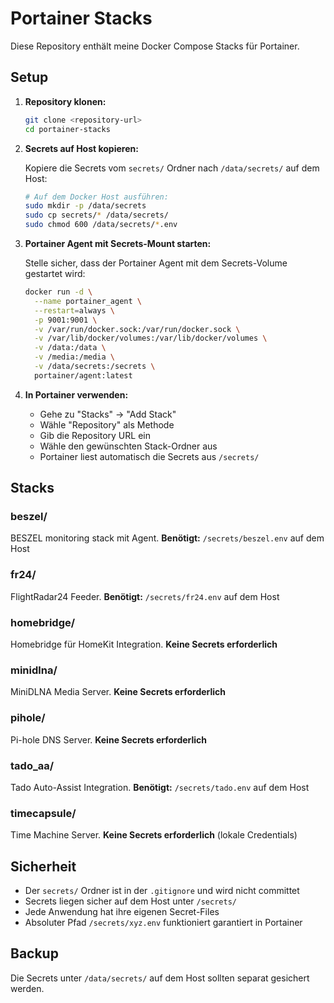 # Portainer Stacks

Diese Repository enthält meine Docker Compose Stacks für Portainer.

## Setup

1. **Repository klonen:**
   ```bash
   git clone <repository-url>
   cd portainer-stacks
   ```

2. **Secrets auf Host kopieren:**
   
   Kopiere die Secrets vom `secrets/` Ordner nach `/data/secrets/` auf dem Host:

   ```bash
   # Auf dem Docker Host ausführen:
   sudo mkdir -p /data/secrets
   sudo cp secrets/* /data/secrets/
   sudo chmod 600 /data/secrets/*.env
   ```

3. **Portainer Agent mit Secrets-Mount starten:**
   
   Stelle sicher, dass der Portainer Agent mit dem Secrets-Volume gestartet wird:
   ```bash
   docker run -d \
     --name portainer_agent \
     --restart=always \
     -p 9001:9001 \
     -v /var/run/docker.sock:/var/run/docker.sock \
     -v /var/lib/docker/volumes:/var/lib/docker/volumes \
     -v /data:/data \
     -v /media:/media \
     -v /data/secrets:/secrets \
     portainer/agent:latest
   ```

4. **In Portainer verwenden:**
   
   - Gehe zu "Stacks" → "Add Stack"
   - Wähle "Repository" als Methode
   - Gib die Repository URL ein
   - Wähle den gewünschten Stack-Ordner aus
   - Portainer liest automatisch die Secrets aus `/secrets/`

## Stacks

### beszel/

BESZEL monitoring stack mit Agent.
**Benötigt:** `/secrets/beszel.env` auf dem Host

### fr24/

FlightRadar24 Feeder.
**Benötigt:** `/secrets/fr24.env` auf dem Host

### homebridge/

Homebridge für HomeKit Integration.
**Keine Secrets erforderlich**

### minidlna/

MiniDLNA Media Server.
**Keine Secrets erforderlich**

### pihole/

Pi-hole DNS Server.
**Keine Secrets erforderlich**

### tado_aa/

Tado Auto-Assist Integration.
**Benötigt:** `/secrets/tado.env` auf dem Host

### timecapsule/

Time Machine Server.
**Keine Secrets erforderlich** (lokale Credentials)

## Sicherheit

- Der `secrets/` Ordner ist in der `.gitignore` und wird nicht committet
- Secrets liegen sicher auf dem Host unter `/secrets/`
- Jede Anwendung hat ihre eigenen Secret-Files
- Absoluter Pfad `/secrets/xyz.env` funktioniert garantiert in Portainer

## Backup

Die Secrets unter `/data/secrets/` auf dem Host sollten separat gesichert werden.
